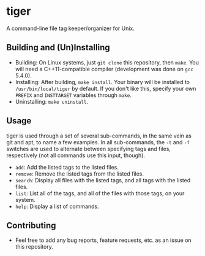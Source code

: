 # tiger
A command-line file tag keeper/organizer for Unix.

## Building and (Un)Installing
 * Building: On Linux systems, just `git clone` this repository, then
   `make`. You will need a C++11-compatible compiler (development was
   done on `gcc` 5.4.0).
 * Installing: After building, `make install`. Your binary will be
   installed to `/usr/bin/local/tiger` by default. If you don't like
   this, specify your own `PREFIX` and `INSTTARGET` variables through
   `make`.
 * Uninstalling: `make uninstall`.

## Usage
tiger is used through a set of several sub-commands, in the same vein
as git and apt, to name a few examples. In all sub-commands, the `-t`
and `-f` switches are used to alternate between specifying tags and
files, respectively (not all commands use this input, though).
 * `add`: Add the listed tags to the listed files.
 * `remove`: Remove the listed tags from the listed files.
 * `search`: Display all files with the listed tags, and all tags with
   the listed files.
 * `list`: List all of the tags, and all of the files with those tags,
   on your system.
 * `help`: Display a list of commands.

## Contributing
 * Feel free to add any bug reports, feature requests, etc. as an issue
   on this repository.
